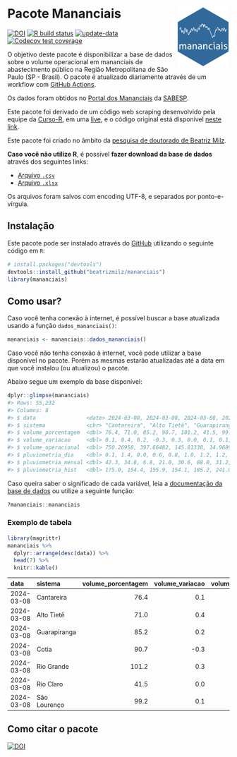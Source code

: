 
<!-- README.md is generated from README.Rmd. Please edit that file -->

# Pacote Mananciais <img src="man/figures/hexlogo.png" align="right" width = "120px"/>

<!-- badges: start -->

[![DOI](https://zenodo.org/badge/DOI/10.5281/zenodo.4733056.svg)](https://doi.org/10.5281/zenodo.4733056)
[![R build
status](https://github.com/beatrizmilz/mananciais/workflows/R-CMD-check/badge.svg)](https://github.com/beatrizmilz/mananciais/actions)
[![update-data](https://github.com/beatrizmilz/mananciais/actions/workflows/2-update_data.yaml/badge.svg)](https://github.com/beatrizmilz/mananciais/actions/workflows/2-update_data.yaml)
[![Codecov test
coverage](https://codecov.io/gh/beatrizmilz/mananciais/branch/master/graph/badge.svg)](https://codecov.io/gh/beatrizmilz/mananciais?branch=master)
<!-- badges: end -->

O objetivo deste pacote é disponibilizar a base de dados sobre o volume
operacional em mananciais de abastecimento público na Região
Metropolitana de São Paulo (SP - Brasil). O pacote é atualizado
diariamente através de um workflow com [GitHub
Actions](https://github.com/beatrizmilz/mananciais/actions).

Os dados foram obtidos no [Portal dos
Mananciais](http://mananciais.sabesp.com.br/Situacao) da
[SABESP](http://site.sabesp.com.br/site/Default.aspx).

Este pacote foi derivado de um código web scraping desenvolvido pela
equipe da [Curso-R](https://www.curso-r.com/), em uma
[live](https://youtu.be/jvZIxrMmOcQ), e o código original está
disponível [neste
link](https://github.com/curso-r/lives/blob/master/drafts/20200730_scraper_sabesp.R).

Este pacote foi criado no âmbito da [pesquisa de doutorado de Beatriz
Milz](https://beatrizmilz.github.io/tese/).

**Caso você não utilize R**, é possível **fazer download da base de
dados** através dos seguintes links:

- [Arquivo
  `.csv`](https://github.com/beatrizmilz/mananciais/raw/master/inst/extdata/mananciais.csv)
- [Arquivo
  `.xlsx`](https://github.com/beatrizmilz/mananciais/blob/master/inst/extdata/mananciais.xlsx?raw=true)

Os arquivos foram salvos com encoding UTF-8, e separados por
ponto-e-vírgula.

## Instalação

Este pacote pode ser instalado através do [GitHub](https://github.com/)
utilizando o seguinte código em `R`:

``` r
# install.packages("devtools")
devtools::install_github("beatrizmilz/mananciais")
library(mananciais)
```

## Como usar?

Caso você tenha conexão à internet, é possível buscar a base atualizada
usando a função `dados_mananciais()`:

``` r
mananciais <- mananciais::dados_mananciais() 
```

Caso você não tenha conexão à internet, você pode utilizar a base
disponível no pacote. Porém as mesmas estarão atualizadas até a data em
que você instalou (ou atualizou) o pacote.

Abaixo segue um exemplo da base disponível:

``` r
dplyr::glimpse(mananciais)
#> Rows: 55,232
#> Columns: 8
#> $ data                <date> 2024-03-08, 2024-03-08, 2024-03-08, 2024-03-08, 2…
#> $ sistema             <chr> "Cantareira", "Alto Tietê", "Guarapiranga", "Cotia…
#> $ volume_porcentagem  <dbl> 76.4, 71.0, 85.2, 90.7, 101.2, 41.5, 99.2, 76.3, 7…
#> $ volume_variacao     <dbl> 0.1, 0.4, 0.2, -0.3, 0.3, 0.0, 0.1, 0.1, 0.5, 0.3,…
#> $ volume_operacional  <dbl> 750.26958, 397.66482, 145.81338, 14.96893, 113.522…
#> $ pluviometria_dia    <dbl> 0.1, 1.4, 0.0, 0.6, 0.8, 1.0, 1.2, 1.2, 8.0, 0.0, …
#> $ pluviometria_mensal <dbl> 42.3, 34.8, 6.8, 21.0, 30.6, 88.0, 31.2, 42.2, 33.…
#> $ pluviometria_hist   <dbl> 175.0, 154.4, 155.9, 154.1, 185.2, 241.0, 198.9, 1…
```

Caso queira saber o significado de cada variável, leia a [documentação
da base de
dados](https://beatrizmilz.github.io/mananciais/reference/mananciais.html)
ou utilize a seguinte função:

``` r
?mananciais::mananciais
```

### Exemplo de tabela

``` r
library(magrittr)
mananciais %>% 
  dplyr::arrange(desc(data)) %>% 
  head(7) %>%
  knitr::kable()
```

| data       | sistema      | volume_porcentagem | volume_variacao | volume_operacional | pluviometria_dia | pluviometria_mensal | pluviometria_hist |
|:-----------|:-------------|-------------------:|----------------:|-------------------:|-----------------:|--------------------:|------------------:|
| 2024-03-08 | Cantareira   |               76.4 |             0.1 |          750.26958 |              0.1 |                42.3 |             175.0 |
| 2024-03-08 | Alto Tietê   |               71.0 |             0.4 |          397.66482 |              1.4 |                34.8 |             154.4 |
| 2024-03-08 | Guarapiranga |               85.2 |             0.2 |          145.81338 |              0.0 |                 6.8 |             155.9 |
| 2024-03-08 | Cotia        |               90.7 |            -0.3 |           14.96893 |              0.6 |                21.0 |             154.1 |
| 2024-03-08 | Rio Grande   |              101.2 |             0.3 |          113.52278 |              0.8 |                30.6 |             185.2 |
| 2024-03-08 | Rio Claro    |               41.5 |             0.0 |            5.67800 |              1.0 |                88.0 |             241.0 |
| 2024-03-08 | São Lourenço |               99.2 |             0.1 |           88.14210 |              1.2 |                31.2 |             198.9 |

## Como citar o pacote

[![DOI](https://zenodo.org/badge/DOI/10.5281/zenodo.4733056.svg)](https://doi.org/10.5281/zenodo.4733056)
